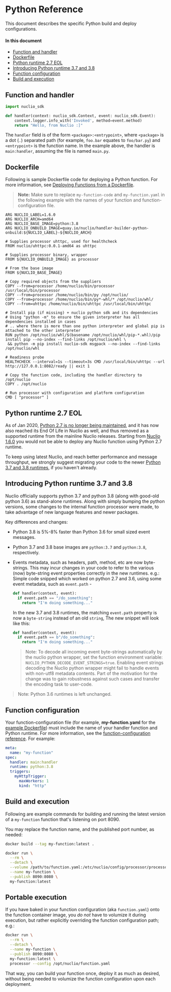 # Python Reference

This document describes the specific Python build and deploy configurations.

#### In this document

- [Function and handler](#function-and-handler)
- [Dockerfile](#dockerfile)
- [Python runtime 2.7 EOL](#python-runtime-27-eol)
- [Introducing Python runtime 3.7 and 3.8](#introducing-python-runtime-37-and-38)
- [Function configuration](#function-configuration)
- [Build and execution](#build-and-execution)

## Function and handler

```python
import nuclio_sdk

def handler(context: nuclio_sdk.Context, event: nuclio_sdk.Event):
    context.logger.info_with('Invoked', method=event.method)
    return "Hello, from Nuclio :]"
```

The `handler` field is of the form `<package>:<entrypoint>`, where `<package>` is a dot (`.`) separated path (for example, `foo.bar` equates to `foo/bar.py`) and `<entrypoint>` is the function name. In the example above, the handler is `main:handler`, assuming the file is named `main.py`.

## Dockerfile

Following is sample Dockerfile code for deploying a Python function. For more information, see [Deploying Functions from a Dockerfile](/docs/tasks/deploy-functions-from-dockerfile.md).

> **Note:** Make sure to replace `my-function-code` and `my-function.yaml` in the following example with the names of your function and function-configuration file.

```
ARG NUCLIO_LABEL=1.6.0
ARG NUCLIO_ARCH=amd64
ARG NUCLIO_BASE_IMAGE=python:3.8
ARG NUCLIO_ONBUILD_IMAGE=quay.io/nuclio/handler-builder-python-onbuild:${NUCLIO_LABEL}-${NUCLIO_ARCH}

# Supplies processor uhttpc, used for healthcheck
FROM nuclio/uhttpc:0.0.1-amd64 as uhttpc

# Supplies processor binary, wrapper
FROM ${NUCLIO_ONBUILD_IMAGE} as processor

# From the base image
FROM ${NUCLIO_BASE_IMAGE}

# Copy required objects from the suppliers
COPY --from=processor /home/nuclio/bin/processor /usr/local/bin/processor
COPY --from=processor /home/nuclio/bin/py /opt/nuclio/
COPY --from=processor /home/nuclio/bin/py*-whl/* /opt/nuclio/whl/
COPY --from=uhttpc /home/nuclio/bin/uhttpc /usr/local/bin/uhttpc

# Install pip (if missing) + nuclio python sdk and its dependencies
# Using "python -m" to ensure the given interpreter has all dependencies installed in cases
# .. where there is more than one python interpreter and global pip is attached to the other interpreter
RUN python /opt/nuclio/whl/$(basename /opt/nuclio/whl/pip-*.whl)/pip install pip --no-index --find-links /opt/nuclio/whl \
 && python -m pip install nuclio-sdk msgpack --no-index --find-links /opt/nuclio/whl

# Readiness probe
HEALTHCHECK --interval=1s --timeout=3s CMD /usr/local/bin/uhttpc --url http://127.0.0.1:8082/ready || exit 1

# Copy the function code, including the handler directory to /opt/nuclio
COPY . /opt/nuclio

# Run processor with configuration and platform configuration
CMD [ "processor" ]
```

<a id="python-runtime-27-eol"></a>
## Python runtime 2.7 EOL

As of Jan 2020, [Python 2.7 is no longer being maintained](https://www.python.org/doc/sunset-python-2/), and it has now
also reached its End Of Life in Nuclio as well, and thus removed as a supported runtime from the mainline Nuclio
releases. Starting from [Nuclio 1.6.0](https://github.com/nuclio/nuclio/releases/tag/1.6.0) you would not be able to
deploy any Nuclio function using Python 2.7 runtime.

To keep using latest Nuclio, and reach better performance and message throughput, we strongly suggest migrating your
code to the newer [Python 3.7 and 3.8 runtimes](#introducing-python-runtime-37-and-38), if you haven't already.

<a id="introducing-python-runtime-37-and-38"></a>
## Introducing Python runtime 3.7 and 3.8

Nuclio officially supports python 3.7 and python 3.8 (along with good-old python 3.6) as stand-alone runtimes. Along
with simply bumping the python versions, some changes to the internal function processor were made, to take advantage of
new language features and newer packages.

Key differences and changes:

- Python 3.8 is 5%-8% faster than Python 3.6 for small sized event messages.
- Python 3.7 and 3.8 base images are `python:3.7` and `python:3.8`, respectively.
- Events metadata, such as headers, path, method, etc are now byte-strings. This may incur changes in your code to refer
  to the various (now) byte-string event properties correctly in the new runtimes. e.g.: Simple code snipped which
  worked on python 2.7 and 3.6, using some event metadata, such as `event.path` -

  ```python
  def handler(context, event):
    if event.path == "/do_something":
      return "I'm doing something..."
  ```

  In the new 3.7 and 3.8 runtimes, the matching `event.path` property is now a `byte-string` instead of an old `string`,
  The new snippet will look like this:

  ```python
  def handler(context, event):
    if event.path == b"/do_something":
      return "I'm doing something..."
  ```

  > Note: To decode all incoming event byte-strings automatically by the nuclio python wrapper, set the function
  > environment variable: `NUCLIO_PYTHON_DECODE_EVENT_STRINGS=true`. Enabling event strings decoding the Nuclio python
  > wrapper might fail to handle events with non-utf8 metadata contents. Part of the motivation for the change was
  > to gain robustness against such cases and transfer the encoding task to user-code.

> Note: Python 3.6 runtimes is left unchanged.

<a id="function-configuration"></a>
## Function configuration

Your function-configuration file (for example, **my-function.yaml** for the [example Dockerfile](#dockerfile)) must include the name of your handler function and Python runtime. For more information, see the [function-configuration reference](/docs/reference/function-configuration/function-configuration-reference.md). For example:

```yaml
meta:
  name: "my-function"
spec:
  handler: main:handler
  runtime: python:3.8
  triggers:
    myHttpTrigger:
      maxWorkers: 1
      kind: "http"

```

<a id="build-and-execution"></a>
## Build and execution

Following are example commands for building and running the latest version of a `my-function` function that's listening on port 8090.

You may replace the function name, and the published port number, as needed:

```sh
docker build --tag my-function:latest .

docker run \
  --rm \
  --detach \
  --volume /path/to/function.yaml:/etc/nuclio/config/processor/processor.yaml \
  --name my-function \
  --publish 8090:8080 \
  my-function:latest
```

## Portable execution

If you have baked in your function configuration (aka `function.yaml`) onto the function container image, 
you *do not* have to volumize it during execution, but rather explicitly overriding the function configuration path; e.g.:

```sh
docker run \
  --rm \
  --detach \
  --name my-function \
  --publish 8090:8080 \
  my-function:latest \
  processor --config /opt/nuclio/function.yaml
```

That way, you can build your function once, deploy it as much as desired, 
without being needed to volumize the function configuration upon each deployment.
